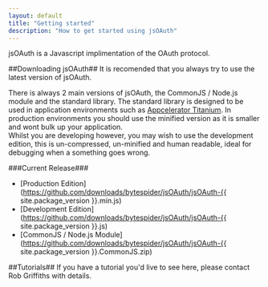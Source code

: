 ```yaml
---
layout: default
title: "Getting started"
description: "How to get started using jsOAuth"
---
```


jsOAuth is a Javascript implimentation of the OAuth protocol.

##Downloading jsOAuth##
It is recomended that you always try to use the latest version of jsOAuth.

There is always 2 main versions of jsOAuth, the CommonJS / Node.js module and 
the standard library. The standard library is designed to be used in application 
environments such as [Appcelerator Titanium](http://appcelerator.com).
In production environments you should use the minified version as it is smaller 
and wont bulk up your application.  
Whilst you are developing however, you may wish to use the development edition, 
this is un-compressed, un-minified and human readable, ideal for debugging when 
a something goes wrong.

###Current Release###
- [Production Edition](https://github.com/downloads/bytespider/jsOAuth/jsOAuth-{{ site.package_version }}.min.js)
- [Development Edition](https://github.com/downloads/bytespider/jsOAuth/jsOAuth-{{ site.package_version }}.js)
- [CommonJS / Node.js Module](https://github.com/downloads/bytespider/jsOAuth/jsOAuth-{{ site.package_version }}.CommonJS.zip)

##Tutorials##
If you have a tutorial you'd live to see here, please contact Rob Griffiths with 
details.